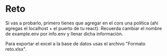 # Reto

Si vas a probarlo, primero tienes que agregar en el cors una política (ahí agregas el localhost + el puerto de tu react). Recuerda cambiar el nombre de example.env por info.env y llenar dicha información.

Para exportar el excel a la base de datos usas el archivo "Formato reto.xlsx".
